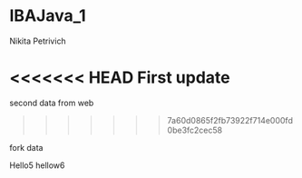 # IBAJava_1
Nikita Petrivich

<<<<<<< HEAD
First update
=======
second data from web
>>>>>>> 7a60d0865f2fb73922f714e000fd0be3fc2cec58

fork data

Hello5
hellow6

